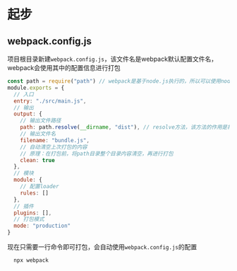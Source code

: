 # 起步

## webpack.config.js

项目根目录新建`webpack.config.js`，该文件名是webpack默认配置文件名，webpack会使用其中的配置信息进行打包

```js
const path = require("path") // webpack是基于node.js执行的，所以可以使用node.js的路径解析模块path
module.exports = {
  // 入口
  entry: "./src/main.js",
  // 输出
  output: {
    // 输出文件路径
    path: path.resolve(__dirname, "dist"), // resolve方法，该方法的作用是将方法参数解析成一个绝对路径返回，__dirname是Node.js的一个全局变量，表示当前文件的路径。这样，path.resolve(__dirname, '')表示的其实就是当前文件夹根目录的绝对路径
    // 输出文件名
    filename: "bundle.js",
    // 自动清空上次打包的内容
    // 原理：在打包前，将path目录整个目录内容清空，再进行打包
    clean: true
  },
  // 模块
  module: {
    // 配置loader
    rules: []
  },
  // 插件
  plugins: [],
  // 打包模式
  mode: "production"
}
```

现在只需要一行命令即可打包，会自动使用`webpack.config.js`的配置

```sh
  npx webpack 
```

## 


 <git-talk/> 